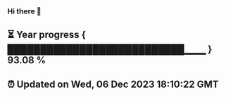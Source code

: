 ### Hi there 👋
⏳ Year progress { ███████████████████████████▁▁▁ } 93.08 %
---
⏰ Updated on Wed, 06 Dec 2023 18:10:22 GMT
---
